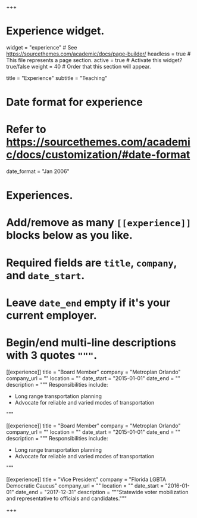 +++
# Experience widget.
widget = "experience"  # See https://sourcethemes.com/academic/docs/page-builder/
headless = true  # This file represents a page section.
active = true  # Activate this widget? true/false
weight = 40  # Order that this section will appear.

title = "Experience"
subtitle = "Teaching"

# Date format for experience
#   Refer to https://sourcethemes.com/academic/docs/customization/#date-format
date_format = "Jan 2006"

# Experiences.
#   Add/remove as many `[[experience]]` blocks below as you like.
#   Required fields are `title`, `company`, and `date_start`.
#   Leave `date_end` empty if it's your current employer.
#   Begin/end multi-line descriptions with 3 quotes `"""`.

[[experience]]
  title = "Board Member"
  company = "Metroplan Orlando"
  company_url = ""
  location = ""
  date_start = "2015-01-01"
  date_end = ""
  description = """
  Responsibilities include:
  
  * Long range transportation planning
  * Advocate for reliable and varied modes of transportation 

  """


[[experience]]
  title = "Board Member"
  company = "Metroplan Orlando"
  company_url = ""
  location = ""
  date_start = "2015-01-01"
  date_end = ""
  description = """
  Responsibilities include:
  
  * Long range transportation planning
  * Advocate for reliable and varied modes of transportation 

  """

[[experience]]
  title = "Vice President"
  company = "Florida LGBTA Democratic Caucus"
  company_url = ""
  location = ""
  date_start = "2016-01-01"
  date_end = "2017-12-31"
  description = """Statewide voter mobilization and representative to officials and candidates."""

+++
